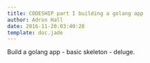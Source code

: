 ```yaml
---
title: CODESHIP part I building a golang app
author: Adron Hall
date: 2016-11-20:03:40:28
template: doc.jade
---
```

Build a golang app - basic skeleton - deluge.
